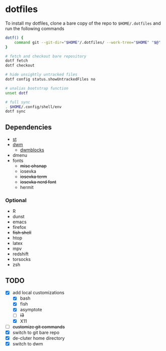 # dotfiles

To install my dotfiles, clone a bare copy of the repo to `$HOME/.dotfiles` and run the
following commands
```sh
dotf() {
    command git --git-dir="$HOME"/.dotfiles/ --work-tree="$HOME" "$@"
}

# fetch and checkout bare repository
dotf fetch
dotf checkout

# hide unsightly untracked files
dotf config status.showUntrackedFiles no

# unalias bootstrap function
unset dotf

# full sync
. $HOME/.config/shell/env
dotf sync
```

## Dependencies

- [st](https://gitlab.com/i3wgnit/st-twl)
- [dwm](https://gitlab.com/i3wgnit/dwm-twl)
  - [dwmblocks](https://gitlab.com/i3wgnit/dwmblocks-twl)
- dmenu
- fonts
  - ~~misc ohsnap~~
  - iosevka
  - ~~iosevka term~~
  - ~~iosevka nerd font~~
  - hermit

### Optional

- R
- dunst
- emacs
- firefox
- ~~fish shell~~
- htop
- latex
- mpv
- redshift
- torsocks
- zsh

## TODO

- [x] add local customizations
  - [x] bash
  - [x] fish
  - [x] asymptote
  - [ ] ~~i3~~
  - [x] X11
- [ ] ~~customize git commands~~
- [x] switch to git bare repo
- [x] de-cluter home directory
- [x] switch to dwm
